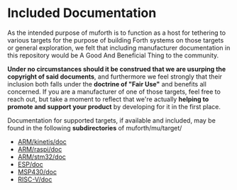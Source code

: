 # Included Documentation

As the intended purpose of muforth is to function as a host for
tethering to various targets for the purpose of building Forth systems
on those targets or general exploration, we felt that including
manufacturer documentation in this repository would be A Good And
Beneficial Thing to the community.

**Under no circumstances should it be construed that we are usurping the
copyright of said documents**, and furthermore we feel strongly that their
inclusion both falls under the **doctrine of "Fair Use"** and benefits all
concerned.  If you are a manufacturer of one of those targets, feel free
to reach out, but take a moment to reflect that we're actually **helping
to promote and support your product** by developing for it in the first
place.

Documentation for supported targets, if available and included, may be
found in the following **subdirectories** of muforth/mu/target/ 

* [ARM/kinetis/doc](https://github.com/anarchitech/muforth-anarchitech/tree/master/mu/target/ARM/kinetis/doc)
* [ARM/raspi/doc](https://github.com/anarchitech/muforth-anarchitech/tree/master/mu/target/ARM/raspi/doc)
* [ARM/stm32/doc](https://github.com/anarchitech/muforth-anarchitech/tree/master/mu/target/ARM/stm32/doc)
* [ESP/doc](https://github.com/anarchitech/muforth-anarchitech/tree/master/mu/target/ESP/doc)
* [MSP430/doc](https://github.com/anarchitech/muforth-anarchitech/tree/master/mu/target/MSP430/doc)
* [RISC-V/doc](https://github.com/anarchitech/muforth-anarchitech/tree/master/mu/target/RISC-V/doc) 
